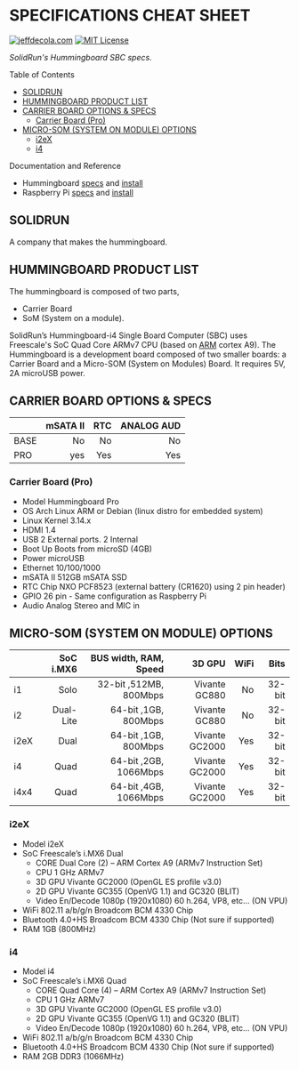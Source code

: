 # SPECIFICATIONS CHEAT SHEET

[![jeffdecola.com](https://img.shields.io/badge/website-jeffdecola.com-blue)](https://jeffdecola.com)
[![MIT License](https://img.shields.io/:license-mit-blue.svg)](https://jeffdecola.mit-license.org)

_SolidRun's Hummingboard SBC specs._

Table of Contents

* [SOLIDRUN](https://github.com/JeffDeCola/my-cheat-sheets/tree/master/other/stem/technology/single-board-computers/hummingboard/specifications-cheat-sheet#solidrun)
* [HUMMINGBOARD PRODUCT LIST](https://github.com/JeffDeCola/my-cheat-sheets/tree/master/other/stem/technology/single-board-computers/hummingboard/specifications-cheat-sheet#hummingboard-product-list)
* [CARRIER BOARD OPTIONS & SPECS](https://github.com/JeffDeCola/my-cheat-sheets/tree/master/other/stem/technology/single-board-computers/hummingboard/specifications-cheat-sheet#carrier-board-options--specs)
  * [Carrier Board (Pro)](https://github.com/JeffDeCola/my-cheat-sheets/tree/master/other/stem/technology/single-board-computers/hummingboard/specifications-cheat-sheet#carrier-board-pro)
* [MICRO-SOM (SYSTEM ON MODULE) OPTIONS](https://github.com/JeffDeCola/my-cheat-sheets/tree/master/other/stem/technology/single-board-computers/hummingboard/specifications-cheat-sheet#micro-som-system-on-module-options)
  * [i2eX](https://github.com/JeffDeCola/my-cheat-sheets/tree/master/other/stem/technology/single-board-computers/hummingboard/specifications-cheat-sheet#i2ex)
  * [i4](https://github.com/JeffDeCola/my-cheat-sheets/tree/master/other/stem/technology/single-board-computers/hummingboard/specifications-cheat-sheet#i4)

Documentation and Reference

* Hummingboard
  [specs](https://github.com/JeffDeCola/my-cheat-sheets/tree/master/other/stem/technology/single-board-computers/hummingboard/specifications-cheat-sheet)
  and
  [install](https://github.com/JeffDeCola/my-cheat-sheets/tree/master/other/stem/technology/single-board-computers/hummingboard/install-and-configure-os-cheat-sheet)
* Raspberry Pi
  [specs](https://github.com/JeffDeCola/my-cheat-sheets/tree/master/other/stem/technology/single-board-computers/raspberry-pi/specifications-cheat-sheet)
  and
  [install](https://github.com/JeffDeCola/my-cheat-sheets/tree/master/other/stem/technology/single-board-computers/raspberry-pi/install-and-configure-os-cheat-sheet)

## SOLIDRUN

A company that makes the hummingboard.

## HUMMINGBOARD PRODUCT LIST

The hummingboard is composed of two parts,

* Carrier Board
* SoM (System on a module).

SolidRun’s Hummingboard-i4 Single Board Computer (SBC) uses Freescale's SoC
Quad Core ARMv7 CPU (based on
[ARM](https://github.com/JeffDeCola/my-cheat-sheets/tree/master/hardware/development/hardware-architectures/arm-cheat-sheet)
cortex A9).
The Hummingboard is a development board composed of two smaller boards:
a Carrier Board and a Micro-SOM (System on Modules) Board.
It requires 5V, 2A microUSB power.

## CARRIER BOARD OPTIONS & SPECS

|            |   mSATA II |        RTC | ANALOG AUD |
|:-----------|-----------:|-----------:|-----------:|
| BASE       |         No |         No |         No |
| PRO        |        yes |        Yes |        Yes |

### Carrier Board (Pro)

* Model          Hummingboard Pro
* OS             Arch Linux ARM or Debian (linux distro for embedded system)
* Linux Kernel   3.14.x
* HDMI           1.4
* USB            2 External ports. 2 Internal
* Boot Up        Boots from microSD (4GB)
* Power          microUSB
* Ethernet       10/100/1000
* mSATA II       512GB mSATA SSD
* RTC Chip       NXO PCF8523 (external battery (CR1620) using 2 pin header)
* GPIO           26 pin - Same configuration as Raspberry Pi
* Audio          Analog Stereo and MIC in

## MICRO-SOM (SYSTEM ON MODULE) OPTIONS

|      | SoC i.MX6 |   BUS width, RAM, Speed |         3D GPU |  WiFi |   Bits |
|:-----|----------:|------------------------:|---------------:|------:|-------:|
|   i1 |      Solo |  32-bit ,512MB, 800Mbps |  Vivante GC880 |    No | 32-bit |
|   i2 | Dual-Lite |    64-bit ,1GB, 800Mbps |  Vivante GC880 |    No | 32-bit |
| i2eX |      Dual |    64-bit ,1GB, 800Mbps | Vivante GC2000 |   Yes | 32-bit |
|   i4 |      Quad |   64-bit ,2GB, 1066Mbps | Vivante GC2000 |   Yes | 32-bit |
| i4x4 |      Quad |   64-bit ,4GB, 1066Mbps | Vivante GC2000 |   Yes | 32-bit |

### i2eX

* Model                i2eX
* SoC                  Freescale’s i.MX6 Dual
  * CORE               Dual Core (2) – ARM Cortex A9 (ARMv7 Instruction Set)
  * CPU                1 GHz ARMv7
  * 3D GPU             Vivante GC2000 (OpenGL ES profile v3.0)
  * 2D GPU             Vivante GC355 (OpenVG 1.1) and GC320 (BLIT)
  * Video En/Decode    1080p (1920x1080) 60 h.264, VP8, etc… (ON VPU)
* WiFi 802.11 a/b/g/n  Broadcom BCM 4330 Chip
* Bluetooth 4.0+HS     Broadcom BCM 4330 Chip (Not sure if supported)
* RAM                  1GB (800MHz)

### i4

* Model                i4
* SoC                  Freescale’s i.MX6 Quad
  * CORE               Quad Core (4) – ARM Cortex A9 (ARMv7 Instruction Set)
  * CPU                1 GHz ARMv7
  * 3D GPU             Vivante GC2000 (OpenGL ES profile v3.0)
  * 2D GPU             Vivante GC355 (OpenVG 1.1) and GC320 (BLIT)
  * Video En/Decode    1080p (1920x1080) 60 h.264, VP8, etc… (ON VPU)
* WiFi 802.11 a/b/g/n  Broadcom BCM 4330 Chip
* Bluetooth 4.0+HS     Broadcom BCM 4330 Chip (Not sure if supported)
* RAM                  2GB DDR3 (1066MHz)
